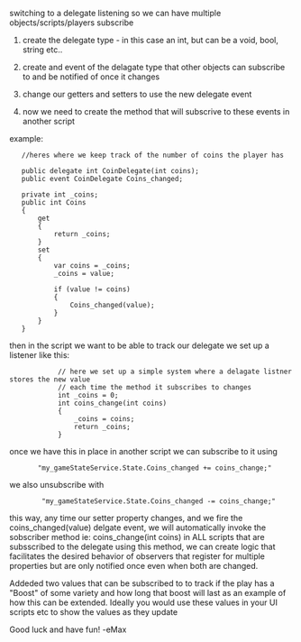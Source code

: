 switching to a delegate listening so we can have multiple objects/scripts/players subscribe 

 1. create the delegate type - in this case an int, but can be a void, bool, string etc..

 2. create and event of the delagate type that other objects can subscribe to and be notified of once it changes

 3. change our getters and setters to use the new delegate event

 4. now we need to create the method that will subscrive to these events in another script
 
  example:
 
 ```
    //heres where we keep track of the number of coins the player has
    
    public delegate int CoinDelegate(int coins);
    public event CoinDelegate Coins_changed;

    private int _coins;
    public int Coins
    {
        get 
        {
            return _coins;
        }
        set
        {
            var coins = _coins;
            _coins = value;

            if (value != coins)
            {
                Coins_changed(value);
            }
        }
    }
```

then in the script we want to be able to track our delegate we set up a listener like this:

```
            // here we set up a simple system where a delagate listner stores the new value 
            // each time the method it subscribes to changes
            int _coins = 0;
            int coins_change(int coins)
            {
                _coins = coins;
                return _coins;
            }
```

once we have this in place in another script we can subscribe to it using
  ```
         "my_gameStateService.State.Coins_changed += coins_change;"
  ```
we also unsubscribe with
 ```
         "my_gameStateService.State.Coins_changed -= coins_change;"
```



  this way, any time our setter property changes, and we fire the coins_changed(value) delgate event, 
  we will automatically invoke the sobscriber method ie: coins_change(int coins) in ALL scripts that are subsscribed to the delegate
  using this method, we can create logic that facilitates the desired behavior of observers that register for multiple properties but are only 
  notified once even when both are changed. 
  
  Addeded two values that can be subscribed to to track if the play has a "Boost" of some variety
  and how long that boost will last as an example of how this can be extended.
  Ideally you would use these values in your UI scripts etc to show the values as they update

 Good luck and have fun! -eMax


 
